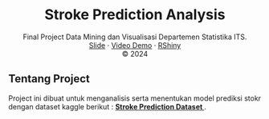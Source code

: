 <h1 align="center">Stroke Prediction Analysis</h1>
  
<p align="center">
  Final Project Data Mining dan Visualisasi Departemen Statistika ITS.
  <br />
    <a href="https://www.canva.com/design/DAGZBp9JHgU/GZxibIaHQPih0MKs8pFExQ/edit?utm_content=DAGZBp9JHgU&utm_campaign=designshare&utm_medium=link2&utm_source=sharebutton">Slide</a>
  ·
  <a href="https://www.youtube.com/watch?v=FP1WUWSbbgU">Video Demo</a>
  ·
  <a href="https://adristyrizki.shinyapps.io/stroke-prediction-analysis/">RShiny</a>
      <br />
    © 2024
  </p>
</p>

## Tentang Project
Project ini dibuat untuk menganalisis serta menentukan model prediksi stokr dengan dataset kaggle berikut : <a href="https://www.kaggle.com/datasets/fedesoriano/stroke-prediction-dataset"><strong>Stroke Prediction Dataset </strong></a>.

